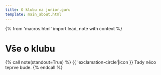 ```yaml
---
title: O klubu na junior.guru
template: main_about.html
---
```


{% from 'macros.html' import lead, note with context %}

# Vše o klubu

{% call note(standout=True) %}
  {{ 'exclamation-circle'|icon }} Tady něco teprve bude.
{% endcall %}
